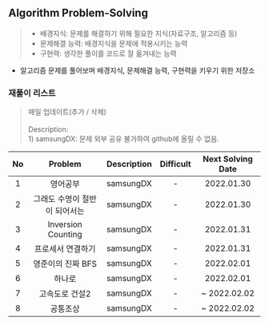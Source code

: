 ## Algorithm Problem-Solving
>- 배경지식: 문제를 해결하기 위해 필요한 지식(자료구조, 알고리즘 등)
>- 문제해결 능력: 배경지식을 문제에 적용시키는 능력
>- 구현력: 생각한 풀이를 코드로 잘 옮겨내는 능력

- 알고리즘 문제를 풀어보며 배경지식, 문제해결 능력, 구현력을 키우기 위한 저장소

### 재풀이 리스트
>매일 업데이트(추가 / 삭제)
><br>
><br>Description: 
> <br>1) samsungDX: 문제 외부 공유 불가하여 github에 올릴 수 없음.

| No | Problem | Description | Difficult | Next Solving Date |
|:------:|:---------:|:---------:|:-----------:|:-----------:|
| 1 | 영어공부 | samsungDX | - | 2022.01.30 |
| 2 | 그래도 수명이 절반이 되어서는 | samsungDX | - | 2022.01.30 |
| 3 | Inversion Counting | samsungDX | - | 2022.01.31 |
| 4 | 프로세서 연결하기 | samsungDX | - | 2022.01.31 |
| 5 | 영준이의 진짜 BFS | samsungDX | - | 2022.02.01 |
| 6 | 하나로 | samsungDX | - | 2022.02.01 |
| 7 | 고속도로 건설2 | samsungDX | - | ~ 2022.02.02 |
| 8 | 공통조상 | samsungDX | - | ~ 2022.02.02 |
